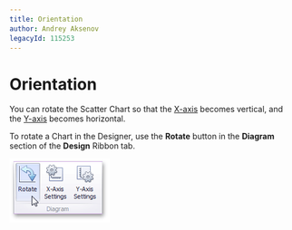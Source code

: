 ```yaml
---
title: Orientation
author: Andrey Aksenov
legacyId: 115253
---
```

# Orientation
You can rotate the Scatter Chart so that the [X-axis](axes.md) becomes vertical, and the [Y-axis](axes.md) becomes horizontal.

To rotate a Chart in the Designer, use the **Rotate** button in the **Diagram** section of the **Design** Ribbon tab.

![Chart_Rotation_RibbonButton](../../../../images/img18774.png)